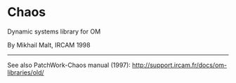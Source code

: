 # Chaos

Dynamic systems library for OM

By Mikhail Malt, IRCAM 1998

---------

See also PatchWork-Chaos manual (1997): http://support.ircam.fr/docs/om-libraries/old/ 
